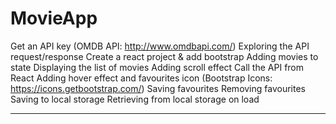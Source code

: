 # MovieApp
Get an API key (OMDB API: http://www.omdbapi.com/)
Exploring the API request/response
Create a react project & add bootstrap
Adding movies to state
Displaying the list of movies
Adding scroll effect 
Call the API from React
Adding hover effect and favourites icon  (Bootstrap Icons: https://icons.getbootstrap.com/)
Saving favourites
Removing favourites
Saving to local storage
Retrieving from local storage on load
****
